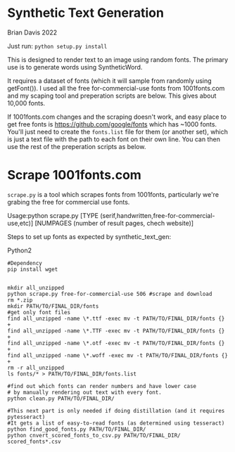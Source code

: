 # Synthetic Text Generation

Brian Davis 2022

Just run: `python setup.py install`

This is designed to render text to an image using random fonts. The primary use is to generate words using SyntheticWord.

It requires a dataset of fonts (which it will sample from randomly using getFont()). I used all the free for-commercial-use fonts from 1001fonts.com and my scaping tool and preperation scripts are below. This gives about 10,000 fonts.

If 1001fonts.com changes and the scraping doesn't work, and easy place to get free fonts is https://github.com/google/fonts which has ~1000 fonts. You'll just need to create  the `fonts.list` file for them (or another set), which is just a text file with the path to each font on their own line. You can then use the rest of the preperation scripts as below.


# Scrape 1001fonts.com

`scrape.py` is a tool which scrapes fonts from 1001fonts, particularly we're grabing the free for commercial use fonts.

Usage:python scrape.py [TYPE (serif,handwritten,free-for-commercial-use,etc)] [NUMPAGES (number of result pages, chech website)]

Steps to set up fonts as expected by synthetic_text_gen:

Python2
```
#Dependency
pip install wget


mkdir all_unzipped
python scrape.py free-for-commercial-use 506 #scrape and download
rm *.zip
mkdir PATH/TO/FINAL_DIR/fonts
#get only font files
find all_unzipped -name \*.ttf -exec mv -t PATH/TO/FINAL_DIR/fonts {} +
find all_unzipped -name \*.TTF -exec mv -t PATH/TO/FINAL_DIR/fonts {} +
find all_unzipped -name \*.otf -exec mv -t PATH/TO/FINAL_DIR/fonts {} +
find all_unzipped -name \*.woff -exec mv -t PATH/TO/FINAL_DIR/fonts {} +
rm -r all_unzipped
ls fonts/* > PATH/TO/FINAL_DIR/fonts.list

#find out which fonts can render numbers and have lower case
# by manually rendering out text with every font.
python clean.py PATH/TO/FINAL_DIR/ 

#This next part is only needed if doing distillation (and it requires pytesseract)
#It gets a list of easy-to-read fonts (as determined using tesseract)
python find_good_fonts.py PATH/TO/FINAL_DIR/
python cnvert_scored_fonts_to_csv.py PATH/TO/FINAL_DIR/ scored_fonts*.csv
```
